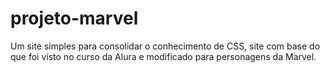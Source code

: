 # projeto-marvel
Um site simples para consolidar o conhecimento de CSS, site com base do que foi visto no curso da Alura e modificado para personagens da Marvel.
